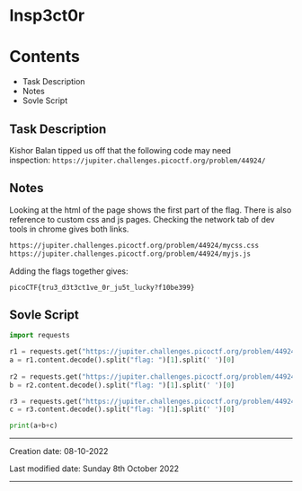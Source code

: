 # Insp3ct0r
# Contents
- Task Description
- Notes
- Sovle Script

## Task Description
Kishor Balan tipped us off that the following code may need inspection: `https://jupiter.challenges.picoctf.org/problem/44924/`

## Notes
Looking at the html of the page shows the first part of the flag. There is also reference to custom css and js pages.
Checking the network tab of dev tools in chrome gives both links.
```bash
https://jupiter.challenges.picoctf.org/problem/44924/mycss.css
https://jupiter.challenges.picoctf.org/problem/44924/myjs.js
```
Adding the flags together gives:
```flag
picoCTF{tru3_d3t3ct1ve_0r_ju5t_lucky?f10be399}
```

## Sovle Script
```python
import requests

r1 = requests.get("https://jupiter.challenges.picoctf.org/problem/44924/")
a = r1.content.decode().split("flag: ")[1].split(' ')[0]
  
r2 = requests.get("https://jupiter.challenges.picoctf.org/problem/44924/mycss.css")
b = r2.content.decode().split("flag: ")[1].split(' ')[0]

r3 = requests.get("https://jupiter.challenges.picoctf.org/problem/44924/myjs.js")
c = r3.content.decode().split("flag: ")[1].split(' ')[0]

print(a+b+c)
```


---
Creation date: 08-10-2022

Last modified date: Sunday 8th October 2022
***
